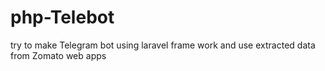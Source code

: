 # php-Telebot
try to make Telegram bot using laravel frame work and use extracted data from Zomato web apps
